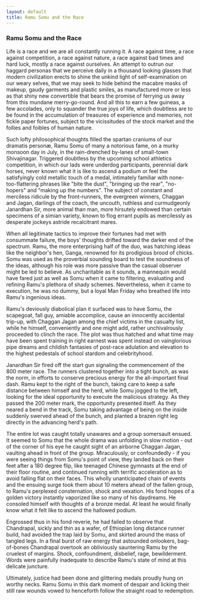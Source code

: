 ```yaml
---
layout: default
title: Ramu Somu and the Race
---
```


### Ramu Somu and the Race

Life is a race and we are all constantly running it. A race against time, a race against competition, a race against nature, a race against bad times and hard luck, mostly a race against ourselves. An attempt to outrun our haggard personas that we perceive daily in a thousand looking glasses that modern civilization erects to shine the unkind light of self-examination on our weary selves, that we may seek to hide behind the macabre masks of makeup, gaudy garments and plastic smiles, as manufactured more or less as that shiny new convertible that bears the promise of ferrying us away from this mundane merry-go-round. And all this to earn a few guineas, a few accolades, only to squander the true joys of life, which doubtless are to be found in the accumulation of treasures of experience and memories, not fickle paper fortunes, subject to the vicissitudes of the stock market and the follies and foibles of human nature.

Such lofty philosophical thoughts filled the spartan craniums of our dramatis personæ, Ramu Somu of many a notorious fame, on a murky monsoon day in July, in the rain-drenched by-lanes of small-town Shivajinagar. Triggered doubtless by the upcoming school athletics competition, in which our lads were underdog participants, perennial dark horses, never known what it is like to ascend a podium or feel the satisfyingly cold metallic touch of a medal, intimately familiar with none-too-flattering phrases like "bite the dust", "bringing up the rear", "no-hopers" and "making up the numbers". The subject of constant and merciless ridicule by the front-runners, the evergreen winners, Chaggan and Jagan, darlings of the coach, the uncouth, ruthless and curmudgeonly Janardhan Sir, more animal than man, more hirsutely endowed than certain specimens of a simian variety, known to flog errant pupils as mercilessly as desperate jockeys astride recalcitrant mares.

When all legitimate tactics to improve their fortunes had met with consummate failure, the boys' thoughts drifted toward the darker end of the spectrum. Ramu, the more enterprising half of the duo, was hatching ideas like the neighbor's hen, Ganga, renowned for its prodigious brood of chicks. Somu was used as the proverbial sounding board to test the soundness of the ideas, although his role was more passive than the casual observer might be led to believe. As uncharitable as it sounds, a mannequin would have fared just as well as Somu when it came to filtering, evaluating and refining Ramu's plethora of shady schemes. Nevertheless, when it came to execution, he was no dummy, but a loyal Man Friday who breathed life into Ramu's ingenious ideas.

Ramu's deviously diabolical plan it surfaced was to have Somu, the scapegoat, fall guy, amiable accomplice, cause an innocently accidental trip-up, with Chaggan Jagan among the chief victims in the casualty list, while he himself, conveniently and one might add, rather unchivalrously proceeded to clinch the race. The plot was thus hatched and what time may have been spent training in right earnest was spent instead on vainglorious pipe dreams and childish fantasies of post-race adulation and elevation to the highest pedestals of school stardom and celebrityhood.

Janardhan Sir fired off the start gun signaling the commencement of the 800 meter race. The runners clustered together into a tight bunch, as was the norm, in efforts to conserve precious energy for the all-important final dash.  Ramu kept to the right of the bunch, taking care to keep a safe distance between himself and the herd, while Somu jogged to the left, looking for the ideal opportunity to execute the malicious strategy. As they passed the 200 meter mark, the opportunity presented itself. As they neared a bend in the track, Somu taking advantage of being on the inside suddenly swerved ahead of the bunch, and planted a brazen right leg directly in the advancing herd's path.

The entire lot was caught totally unawares and a group somersault ensued. It seemed to Somu that the whole drama was unfolding in slow motion - out of the corner of his eye he caught sight of an airborne Chaggan Jagan, vaulting ahead in front of the group. Miraculously, or confoundedly - if you were seeing things from Somu's point of view, they landed back on their feet after a 180 degree flip, like teenaged Chinese gymnasts at the end of their floor routine, and continued running with terrific acceleration as to avoid falling flat on their faces.  This wholly unanticipated chain of events and the ensuing surge took them about 10 meters ahead of the fallen group, to Ramu's perplexed consternation, shock and vexation. His fond hopes of a golden victory instantly vaporized like so many of his daydreams. He consoled himself with thoughts of a bronze medal. At least he would finally know what it felt like to ascend the hallowed podium. 

Engrossed thus in his fond reverie, he had failed to observe that Chandrapal, sickly and thin as a wafer, of Ethiopian long distance runner build, had avoided the trap laid by Somu, and skirted around the mass of tangled legs. In a final burst of raw energy that astounded onlookers, bag-of-bones Chandrapal overtook an obliviously sauntering Ramu by the cruelest of margins. Shock, confoundment, disbelief, rage, bewilderment. Words were painfully inadequate to describe Ramu's state of mind at this delicate juncture. 

Ultimately, justice had been done and glittering medals proudly hung on worthy necks. Ramu Somu in this dark moment of despair and licking their still raw wounds vowed to henceforth follow the straight road to redemption.
